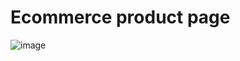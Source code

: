 # Ecommerce product page

![image](https://github.com/user-attachments/assets/df0881d0-0036-4878-9c8b-b61fab86e000)
